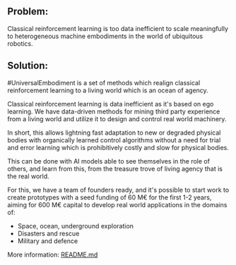 ## Problem:

Classical reinforcement learning is too data inefficient to scale meaningfully to heterogeneous machine embodiments in the world of ubiquitous robotics.

## Solution:

#UniversalEmbodiment is a set of methods which realign classical reinforcement learning to a living world which is an ocean of agency.

Classical reinforcement learning is data inefficient as it's based on ego learning. We have data-driven methods for mining third party experience from a living world and utilize it to design and control real world machinery.

In short, this allows lightning fast adaptation to new or degraded physical bodies with organically learned control algorithms without a need for trial and error learning which is prohibitively costly and slow for physical bodies.

This can be done with AI models able to see themselves in the role of others, and learn from this, from the treasure trove of living agency that is the real world.

For this, we have a team of founders ready, and it's possible to start work to create prototypes with a seed funding of 60 M€ for the first 1-2 years, aiming for 600 M€ capital to develop real world applications in the domains of:

- Space, ocean, underground exploration
- Disasters and rescue
- Military and defence

More information: [README.md](README.md)
